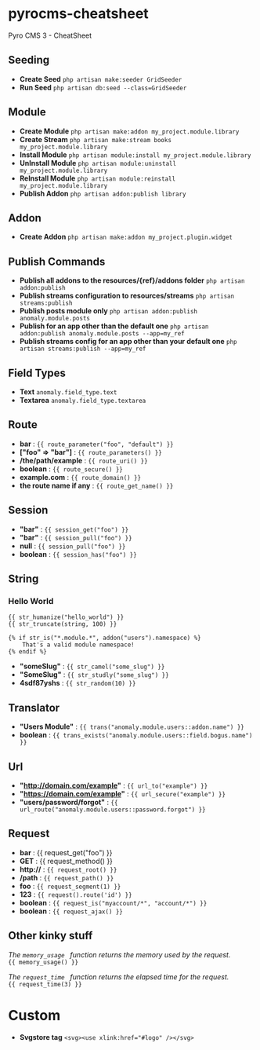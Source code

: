 # pyrocms-cheatsheet
Pyro CMS 3 - CheatSheet

## Seeding
* **Create Seed** `php artisan make:seeder GridSeeder`
* **Run Seed** `php artisan db:seed --class=GridSeeder`

## Module
* **Create Module** `php artisan make:addon my_project.module.library`
* **Create Stream** `php artisan make:stream books my_project.module.library`
* **Install Module** `php artisan module:install my_project.module.library`
* **UnInstall Module** `php artisan module:uninstall my_project.module.library`
* **ReInstall Module** `php artisan module:reinstall my_project.module.library`
* **Publish Addon** `php artisan addon:publish library`

## Addon
* **Create Addon** `php artisan make:addon my_project.plugin.widget`

## Publish Commands
* **Publish all addons to the resources/{ref}/addons folder** `php artisan addon:publish`
* **Publish streams configuration to resources/streams** `php artisan streams:publish`
* **Publish posts module only** `php artisan addon:publish anomaly.module.posts`
* **Publish for an app other than the default one** `php artisan addon:publish anomaly.module.posts --app=my_ref`
* **Publish streams config for an app other than your default one** `php artisan streams:publish --app=my_ref`

## Field Types
* **Text** `anomaly.field_type.text`
* **Textarea** `anomaly.field_type.textarea`

## Route

* **bar**   : `{{ route_parameter("foo", "default") }} `
* **["foo" => "bar"]**   : `{{ route_parameters() }} `
* **/the/path/example**   : `{{ route_uri() }} `
* **boolean**   : `{{ route_secure() }} `
* **example.com**   : `{{ route_domain() }} `
* **the route name if any**   : `{{ route_get_name() }} `

## Session
* **"bar"**   : `{{ session_get("foo") }} `
* **"bar"**   : `{{ session_pull("foo") }} `
* **null**   : `{{ session_pull("foo") }} `
* **boolean**   : `{{ session_has("foo") }} `

## String
### Hello World
```
{{ str_humanize("hello_world") }} 
{{ str_truncate(string, 100) }}

{% if str_is("*.module.*", addon("users").namespace) %}
    That's a valid module namespace!
{% endif %}
```

* **"someSlug"** : `{{ str_camel("some_slug") }} `
* **"SomeSlug"** : `{{ str_studly("some_slug") }} `
* **4sdf87yshs** : `{{ str_random(10) }}`
 
## Translator

* **"Users Module"** : `{{ trans("anomaly.module.users::addon.name") }} `
* **boolean** : `{{ trans_exists("anomaly.module.users::field.bogus.name") }} `


## Url

* **"http://domain.com/example"** : `{{ url_to("example") }} `
* **"https://domain.com/example"** : `{{ url_secure("example") }} `
* **"users/password/forgot"** : `{{ url_route("anomaly.module.users::password.forgot") }} `

## Request
* **bar** : {{ request_get("foo") }} 
* **GET** : {{ request_method() }} 
* **http://** : `{{ request_root() }}`
* **/path** : `{{ request_path() }}`
* **foo** : `{{ request_segment(1) }}` 
* **123** : `{{ request().route('id') }} `
* **boolean** : `{{ request_is("myaccount/*", "account/*") }} `
* **boolean** : `{{ request_ajax() }} `

## Other kinky stuff
_The `memory_usage ` function returns the memory used by the request._  
`{{ memory_usage() }}`

_The `request_time ` function returns the elapsed time for the request._  
`{{ request_time(3) }}`  


# Custom
* **Svgstore tag** `<svg><use xlink:href="#logo" /></svg>`
